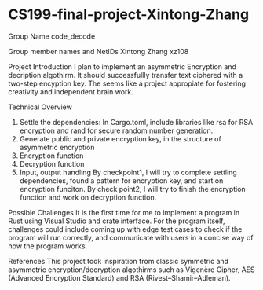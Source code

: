 # CS199-final-project-Xintong-Zhang

Group Name
code_decode

Group member names and NetIDs
Xintong Zhang 
xz108

Project Introduction
I plan to implement an asymmetric Encryption and decription algothirm. It should successfullly transfer text ciphered with a two-step encyption key. The seems like a project appropiate for fostering creativity and independent brain work.

Technical Overview
1. Settle the dependencies: In Cargo.toml, include libraries like rsa for RSA encryption and rand for secure random number generation.
2. Generate public and private encryption key, in the structure of asymmetric encryption
3. Encryption function
4. Decryption function
5. Input, output handling
By checkpoint1, I will try to complete settling dependencies, found a pattern for encryption key, and start on encryption funciton.
By check point2, I will try to finish the encryption function and work on decryption function.

Possible Challenges
It is the first time for me to implement a program in Rust using Visual Studio and crate interface.
For the program itself, challenges could include coming up with edge test cases to check if the program will run correctly, and communicate with users in a concise way of how the program works. 

References
This project took inspiration from classic symmetric and asymmetric encryption/decryption algothirms such as Vigenère Cipher, AES (Advanced Encryption Standard) and RSA (Rivest–Shamir–Adleman).

